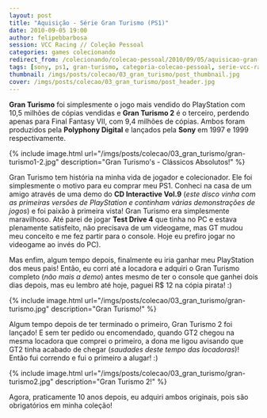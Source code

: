 ```yaml
---
layout: post
title: "Aquisição - Série Gran Turismo (PS1)"
date: 2010-09-05 19:00
author: felipebbarbosa
session: VCC Racing // Coleção Pessoal
categories: games colecionando
redirect_from: /colecionando/colecao-pessoal/2010/09/05/aquisicao-gran-turismo-1-e-2-ps1.html
tags: [sony, ps1, gran-turismo, categoria-colecao-pessoal, serie-vcc-racing]
thumbnail: /imgs/posts/colecao/03_gran_turismo/post_thumbnail.jpg
cover: /imgs/posts/colecao/03_gran_turismo/post_header.jpg
---
```


**Gran Turismo** foi simplesmente o jogo mais vendido do PlayStation com 10,5 milhões de cópias vendidas e **Gran Turismo 2** é o terceiro, perdendo apenas para Final Fantasy VII, com 9,4 milhões de cópias. Ambos foram produzidos pela **Polyphony Digital** e lançados pela **Sony** em 1997 e 1999 respectivamente.

<!--more-->

{% include image.html
  url="/imgs/posts/colecao/03_gran_turismo/gran-turismo1-2.jpg"
  description="Gran Turismo's - Clássicos Absolutos!" %}

Gran Turismo tem história na minha vida de jogador e colecionador. Ele foi simplesmente o motivo para eu comprar meu PS1. Conheci na casa de um amigo através de uma demo do **CD Interactive Vol.9** (_este disco vinha com as primeiras versões de PlayStation e continham várias demonstrações de jogos_) e foi paixão à primeira vista! Gran Turismo era simplesmente maravilhoso. Até parei de jogar **Test Drive 4** que tinha no PC e estava plenamente satisfeito, não precisava de um videogame, mas GT mudou meu conceito e me fez partir para o console. Hoje eu prefiro jogar no videogame ao invés do PC).

Mas enfim, algum tempo depois, finalmente eu iria ganhar meu PlayStation dos meus pais! Então, eu corri até a locadora e adquiri o Gran Turismo completo (_não mais a demo_) antes mesmo de ter o console que ganhei dois dias depois, mas eu lembro até hoje, paguei R\$ 12 na cópia pirata! :)

{% include image.html
  url="/imgs/posts/colecao/03_gran_turismo/gran-turismo.jpg"
  description="Gran Turismo!" %}

Algum tempo depois de ter terminado o primeiro, Gran Turismo 2 foi lançado! E sem ter pedido ou encomendado, quando GT2 chegou na mesma locadora que comprei o primeiro, a dona me ligou avisando que GT2 tinha acabado de chegar (_saudades deste tempo das locadoras_)! Então fui correndo e fui o primeiro a alugar! :)

{% include image.html
  url="/imgs/posts/colecao/03_gran_turismo/gran-turismo2.jpg"
  description="Gran Turismo 2!" %}

Agora, praticamente 10 anos depois, eu adquiri ambos originais, pois são obrigatórios em minha coleção!
